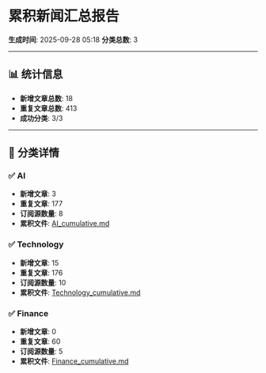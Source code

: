 # 累积新闻汇总报告

**生成时间**: 2025-09-28 05:18
**分类总数**: 3

---

## 📊 统计信息

- **新增文章总数**: 18
- **重复文章总数**: 413
- **成功分类**: 3/3

---

## 📂 分类详情

### ✅ AI
- **新增文章**: 3
- **重复文章**: 177
- **订阅源数量**: 8
- **累积文件**: [AI_cumulative.md](./AI_cumulative.md)

### ✅ Technology
- **新增文章**: 15
- **重复文章**: 176
- **订阅源数量**: 10
- **累积文件**: [Technology_cumulative.md](./Technology_cumulative.md)

### ✅ Finance
- **新增文章**: 0
- **重复文章**: 60
- **订阅源数量**: 5
- **累积文件**: [Finance_cumulative.md](./Finance_cumulative.md)
